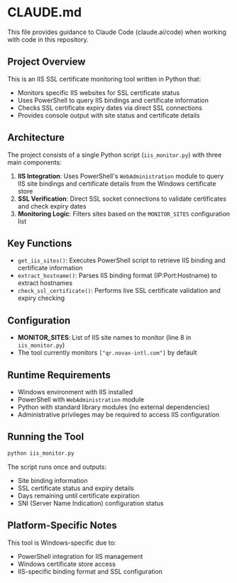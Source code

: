 # CLAUDE.md

This file provides guidance to Claude Code (claude.ai/code) when working with code in this repository.

## Project Overview

This is an IIS SSL certificate monitoring tool written in Python that:
- Monitors specific IIS websites for SSL certificate status
- Uses PowerShell to query IIS bindings and certificate information
- Checks SSL certificate expiry dates via direct SSL connections
- Provides console output with site status and certificate details

## Architecture

The project consists of a single Python script (`iis_monitor.py`) with three main components:

1. **IIS Integration**: Uses PowerShell's `WebAdministration` module to query IIS site bindings and certificate details from the Windows certificate store
2. **SSL Verification**: Direct SSL socket connections to validate certificates and check expiry dates
3. **Monitoring Logic**: Filters sites based on the `MONITOR_SITES` configuration list

## Key Functions

- `get_iis_sites()`: Executes PowerShell script to retrieve IIS binding and certificate information
- `extract_hostname()`: Parses IIS binding format (IP:Port:Hostname) to extract hostnames
- `check_ssl_certificate()`: Performs live SSL certificate validation and expiry checking

## Configuration

- **MONITOR_SITES**: List of IIS site names to monitor (line 8 in `iis_monitor.py`)
- The tool currently monitors `["qr.novax-intl.com"]` by default

## Runtime Requirements

- Windows environment with IIS installed
- PowerShell with `WebAdministration` module
- Python with standard library modules (no external dependencies)
- Administrative privileges may be required to access IIS configuration

## Running the Tool

```bash
python iis_monitor.py
```

The script runs once and outputs:
- Site binding information
- SSL certificate status and expiry details
- Days remaining until certificate expiration
- SNI (Server Name Indication) configuration status

## Platform-Specific Notes

This tool is Windows-specific due to:
- PowerShell integration for IIS management
- Windows certificate store access
- IIS-specific binding format and SSL configuration